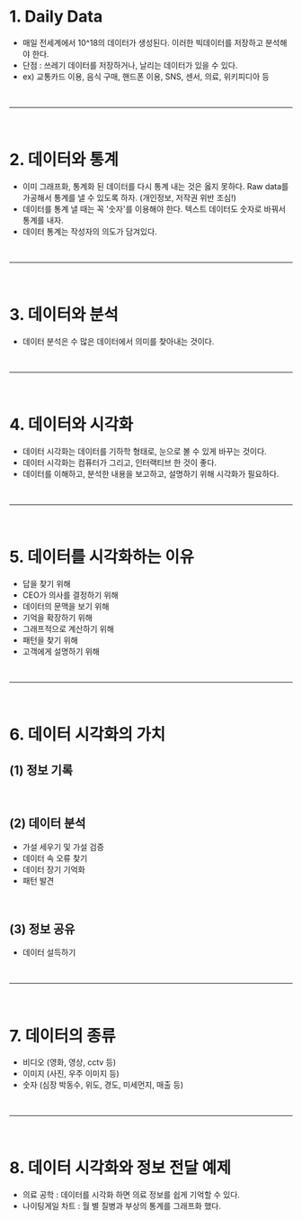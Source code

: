# 1. Daily Data
 - 매일 전세계에서 10^18의 데이터가 생성된다. 이러한 빅데이터를 저장하고 분석해야 한다.
 - 단점 : 쓰레기 데이터를 저장하거나, 날리는 데이터가 있을 수 있다.
 - ex) 교통카드 이용, 음식 구매, 핸드폰 이용, SNS, 센서, 의료, 위키피디아 등

<br>
<hr>
<br>

# 2. 데이터와 통계
 - 이미 그래프화, 통계화 된 데이터를 다시 통계 내는 것은 옳지 못하다. Raw data를 가공해서 통계를 낼 수 있도록 하자. (개인정보, 저작권 위반 조심!)
 - 데이터를 통계 낼 때는 꼭 '숫자'를 이용해야 한다. 텍스트 데이터도 숫자로 바꿔서 통계를 내자.
 - 데이터 통계는 작성자의 의도가 담겨있다.


<br>
<hr>
<br>


# 3. 데이터와 분석
 - 데이터 분석은 수 많은 데이터에서 의미를 찾아내는 것이다.


<br>
<hr>
<br>


# 4. 데이터와 시각화
 - 데이터 시각화는 데이터를 기하학 형태로, 눈으로 볼 수 있게 바꾸는 것이다.
 - 데이터 시각화는 컴퓨터가 그리고, 인터랙티브 한 것이 좋다.
 - 데이터를 이해하고, 분석한 내용을 보고하고, 설명하기 위해 시각화가 필요하다.


<br>
<hr>
<br>


# 5. 데이터를 시각화하는 이유
 - 답을 찾기 위해
 - CEO가 의사를 결정하기 위해
 - 데이터의 문맥을 보기 위해
 - 기억을 확장하기 위해
 - 그래프적으로 계산하기 위해
 - 패턴을 찾기 위해
 - 고객에게 설명하기 위해


<br>
<hr>
<br>


# 6. 데이터 시각화의 가치
## (1) 정보 기록

<br>

## (2) 데이터 분석
  - 가설 세우기 및 가설 검증
  - 데이터 속 오류 찾기
  - 데이터 장기 기억화
  - 패턴 발견

<br>

## (3) 정보 공유
  - 데이터 설득하기


<br>
<hr>
<br>


# 7. 데이터의 종류
 - 비디오 (영화, 영상, cctv 등)
 - 이미지 (사진, 우주 이미지 등)
 - 숫자 (심장 박동수, 위도, 경도, 미세먼지, 매출 등)


<br>
<hr>
<br>


# 8. 데이터 시각화와 정보 전달 예제
 - 의료 공학 : 데이터를 시각화 하면 의료 정보를 쉽게 기억할 수 있다.
 - 나이팅게일 차트 : 월 별 질병과 부상의 통계를 그래프화 했다.
